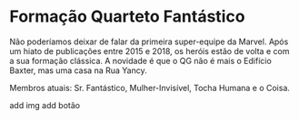 # Formação Quarteto Fantástico

Não poderíamos deixar de falar da primeira super-equipe da Marvel. Após um hiato de publicações entre 2015 e 2018, os heróis estão de volta e com a sua formação clássica. A novidade é que o QG não é mais o Edifício Baxter, mas uma casa na Rua Yancy.

Membros atuais: Sr. Fantástico, Mulher-Invisível, Tocha Humana e o Coisa.

add img 
add botão
